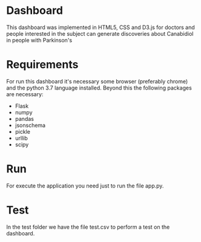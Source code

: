 # Dashboard

This dashboard was implemented in HTML5, CSS and D3.js for doctors and people interested in the subject can generate discoveries about Canabidiol in people with Parkinson's

# Requirements

For run this dashboard it's necessary some browser (preferably chrome) and the python 3.7 language installed. Beyond this the following packages are necessary:

- Flask
- numpy
- pandas
- jsonschema
- pickle
- urllib
- scipy

# Run

For execute the application you need just to run the file app.py.

# Test

In the test folder we have the file test.csv to perform a test on the dashboard.
